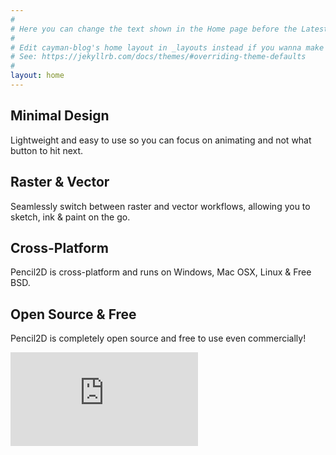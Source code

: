 ```yaml
---
#
# Here you can change the text shown in the Home page before the Latest Posts section.
#
# Edit cayman-blog's home layout in _layouts instead if you wanna make some changes
# See: https://jekyllrb.com/docs/themes/#overriding-theme-defaults
#
layout: home
---
```


<div class="tiles">
  <div class="tile">
    <h2>Minimal Design</h2>
    <p>Lightweight and easy to use so you can focus on animating and not what button to hit next.</p>
  </div>
  <div class="tile">
    <h2>Raster & Vector</h2>
    <p>Seamlessly switch between raster and vector workflows, allowing you to sketch, ink & paint on the go.</p>
  </div>
  <div class="tile">
    <h2>Cross-Platform</h2>
    <p>Pencil2D is cross-platform and runs on Windows, Mac OSX, Linux & Free BSD.</p>
  </div>
  <div class="tile">
    <h2>Open Source & Free</h2>
    <p>Pencil2D is completely open source and free to use even commercially!</p>
  </div>
  <div style="clear:both"></div>
</div>

<div style="">
<iframe class="showreel" src="https://www.youtube.com/embed/aa9PCu_UZpg?rel=0" frameborder="0" gesture="media" allow="encrypted-media" allowfullscreen></iframe>
</div>
